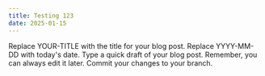 ```yaml
---
title: Testing 123
date: 2025-01-15
---
```


Replace YOUR-TITLE with the title for your blog post.
Replace YYYY-MM-DD with today's date.
Type a quick draft of your blog post. Remember, you can always edit it later.
Commit your changes to your branch.
